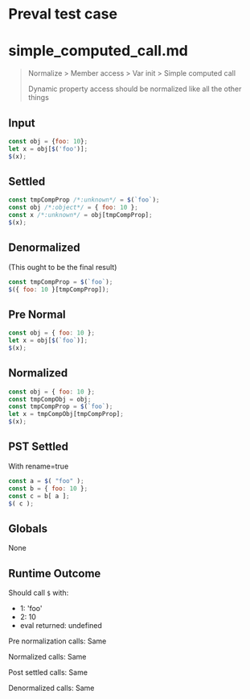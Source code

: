 # Preval test case

# simple_computed_call.md

> Normalize > Member access > Var init > Simple computed call
>
> Dynamic property access should be normalized like all the other things

## Input

`````js filename=intro
const obj = {foo: 10};
let x = obj[$('foo')];
$(x);
`````

## Settled


`````js filename=intro
const tmpCompProp /*:unknown*/ = $(`foo`);
const obj /*:object*/ = { foo: 10 };
const x /*:unknown*/ = obj[tmpCompProp];
$(x);
`````

## Denormalized
(This ought to be the final result)

`````js filename=intro
const tmpCompProp = $(`foo`);
$({ foo: 10 }[tmpCompProp]);
`````

## Pre Normal


`````js filename=intro
const obj = { foo: 10 };
let x = obj[$(`foo`)];
$(x);
`````

## Normalized


`````js filename=intro
const obj = { foo: 10 };
const tmpCompObj = obj;
const tmpCompProp = $(`foo`);
let x = tmpCompObj[tmpCompProp];
$(x);
`````

## PST Settled
With rename=true

`````js filename=intro
const a = $( "foo" );
const b = { foo: 10 };
const c = b[ a ];
$( c );
`````

## Globals

None

## Runtime Outcome

Should call `$` with:
 - 1: 'foo'
 - 2: 10
 - eval returned: undefined

Pre normalization calls: Same

Normalized calls: Same

Post settled calls: Same

Denormalized calls: Same
